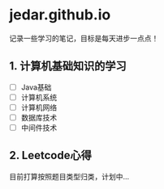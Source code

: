 # jedar.github.io

记录一些学习的笔记，目标是每天进步一点点！

## 1. 计算机基础知识的学习

- [ ] Java基础
- [ ] 计算机系统
- [ ] 计算机网络
- [ ] 数据库技术
- [ ] 中间件技术

## 2. Leetcode心得

目前打算按照题目类型归类，计划中...
